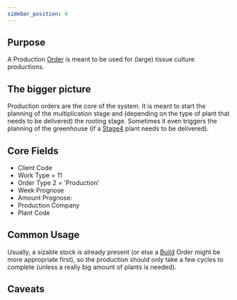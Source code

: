 ```yaml
---
sidebar_position: 4
---
```

## Purpose
A Production [Order](Order.md) is meant to be used for (large) tissue culture productions. 
## The bigger picture
Production orders are the core of the system. It is meant to start the planning of the multiplication stage and (depending on the type of plant that needs to be delivered) the rooting stage. Sometimes it even triggers the planning of the greenhouse (if a [Stage4](../../General/Stages.md) plant needs to be delivered).
## Core Fields
- Client Code
- Work Type = 11
- Order Type 2 = 'Production'
- Week Prognose
- Amount Prognose:
- Production Company
- Plant Code
## Common Usage
Usually, a sizable stock is already present (or else a [Build](Build.md) Order might be more appropriate first), so the production should only take a few cycles to complete (unless a really big amount of plants is needed).
## Caveats
